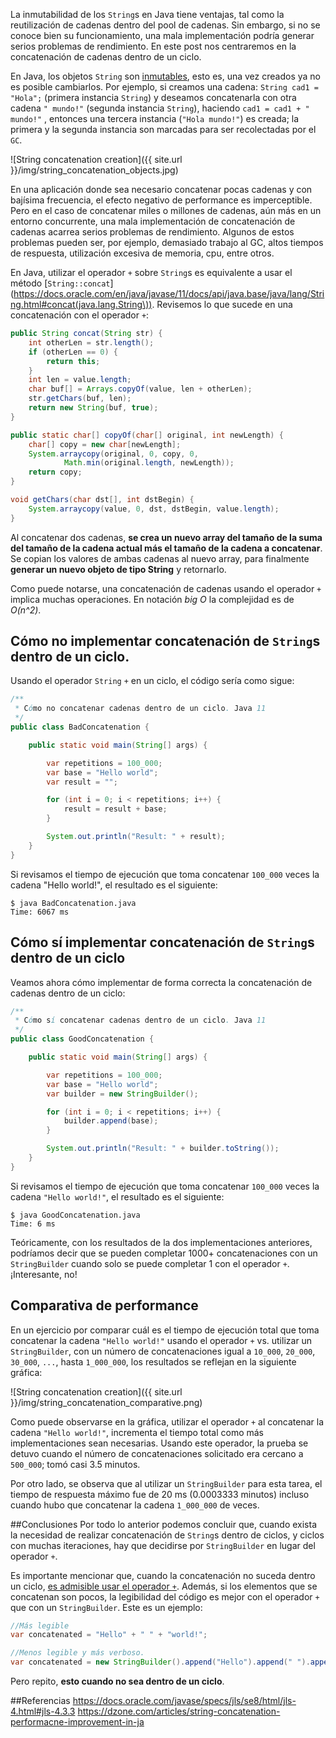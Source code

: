 La inmutabilidad de los `String`s en Java tiene ventajas, tal como la reutilización de cadenas dentro del pool de cadenas. Sin embargo, si no se conoce bien su funcionamiento, una mala implementación podría generar serios problemas de rendimiento. En este post nos centraremos en la concatenación de cadenas dentro de un ciclo.

En Java, los objetos `String` son [inmutables](https://docs.oracle.com/javase/specs/jls/se8/html/jls-4.html#jls-4.3.3), esto es, una vez creados ya no es posible cambiarlos. Por ejemplo, si creamos una cadena: `String cad1 = "Hola";` (primera instancia `String`) y deseamos concatenarla con otra cadena `" mundo!"` (segunda instancia `String`), haciendo `cad1 = cad1 + " mundo!"` , entonces una tercera instancia (`"Hola mundo!"`) es creada; la primera y la segunda instancia son marcadas para ser recolectadas por el `GC`.

![String concatenation creation]({{ site.url }}/img/string_concatenation_objects.jpg) 

En una aplicación donde sea necesario concatenar pocas cadenas y con bajísima frecuencia, el efecto negativo de performance es imperceptible. Pero en el caso de concatenar miles o millones de cadenas, aún más en un entorno concurrente, una mala implementación de concatenación de cadenas acarrea serios problemas de rendimiento. Algunos de estos problemas pueden ser, por ejemplo, demasiado trabajo al GC, altos tiempos de respuesta, utilización excesiva de memoria, cpu, entre otros.

En Java, utilizar el operador `+` sobre `String`s es equivalente a usar el método [`String::concat`](https://docs.oracle.com/en/java/javase/11/docs/api/java.base/java/lang/String.html#concat(java.lang.String\)). Revisemos lo que sucede en una concatenación con el operador `+`:
```java
public String concat(String str) {
    int otherLen = str.length();
    if (otherLen == 0) {
        return this;
    }
    int len = value.length;
    char buf[] = Arrays.copyOf(value, len + otherLen);
    str.getChars(buf, len);
    return new String(buf, true);
}

public static char[] copyOf(char[] original, int newLength) {
    char[] copy = new char[newLength];
    System.arraycopy(original, 0, copy, 0,
            Math.min(original.length, newLength));
    return copy;
}

void getChars(char dst[], int dstBegin) {
    System.arraycopy(value, 0, dst, dstBegin, value.length);
}
```

Al concatenar dos cadenas, **se crea un nuevo array del tamaño de la suma del tamaño de la cadena actual más el tamaño de la cadena a concatenar**. Se copian los valores de ambas cadenas al nuevo array, para finalmente **generar un nuevo objeto de tipo String** y retornarlo.

Como puede notarse, una concatenación de cadenas usando el operador `+` implica muchas operaciones. En notación *big O* la complejidad es de *O(n^2)*.

## Cómo no implementar concatenación de `String`s dentro de un ciclo.

Usando el operador `String` `+` en un ciclo, el código sería como sigue:
```java
/**
 * Cómo no concatenar cadenas dentro de un ciclo. Java 11
 */
public class BadConcatenation {

    public static void main(String[] args) {

        var repetitions = 100_000;
        var base = "Hello world";
        var result = "";

        for (int i = 0; i < repetitions; i++) {
            result = result + base; 
        }

        System.out.println("Result: " + result);
    }
}
```
Si revisamos el tiempo de ejecución que toma concatenar `100_000` veces la cadena "Hello world!", el resultado es el siguiente:
```shell script
$ java BadConcatenation.java
Time: 6067 ms
```

## Cómo sí implementar concatenación de `String`s dentro de un ciclo
Veamos ahora cómo implementar de forma correcta la concatenación de cadenas dentro de un ciclo:
```java
/**
 * Cómo sí concatenar cadenas dentro de un ciclo. Java 11
 */
public class GoodConcatenation {

    public static void main(String[] args) {

        var repetitions = 100_000;
        var base = "Hello world";
        var builder = new StringBuilder();

        for (int i = 0; i < repetitions; i++) {
            builder.append(base); 
        }

        System.out.println("Result: " + builder.toString());
    }
}
```
Si revisamos el tiempo de ejecución que toma concatenar `100_000` veces la cadena `"Hello world!"`, el resultado es el siguiente:
```shell script
$ java GoodConcatenation.java
Time: 6 ms
```
Teóricamente, con los resultados de la dos implementaciones anteriores, podríamos decir que se pueden completar 1000+ concatenaciones con un `StringBuilder` cuando solo se puede completar 1 con el operador `+`. ¡Interesante, no!

## Comparativa de performance
En un ejercicio por comparar cuál es el tiempo de ejecución total que toma concatenar la cadena `"Hello world!"` usando el operador `+` vs. utilizar un `StringBuilder`, con un número de concatenaciones igual a `10_000`, `20_000`, `30_000`, `...`, hasta `1_000_000`, los resultados se reflejan en la siguiente gráfica:

![String concatenation creation]({{ site.url }}/img/string_concatenation_comparative.png)

Como puede observarse en la gráfica, utilizar el operador `+` al concatenar la cadena `"Hello world!"`,  incrementa el tiempo total como más implementaciones sean necesarias. Usando este operador, la prueba se detuvo cuando el número de concatenaciones solicitado era cercano a `500_000`; tomó casi 3.5 minutos.

Por otro lado, se observa que al utilizar un `StringBuilder` para esta tarea, el tiempo de respuesta máximo fue de 20 ms (0.0003333 minutos) incluso cuando hubo que concatenar la cadena `1_000_000` de veces.

##Conclusiones
Por todo lo anterior podemos concluir que, cuando exista la necesidad de realizar concatenación de `String`s dentro de ciclos, y ciclos con muchas iteraciones, hay que decidirse por `StringBuilder` en lugar del operador `+`.

Es importante mencionar que, cuando la concatenación no suceda dentro un ciclo, [es admisible usar el operador `+`](https://dzone.com/articles/string-concatenation-performacne-improvement-in-ja). Además, si los elementos que se concatenan son pocos, la legibilidad del código es mejor con el operador `+` que con un `StringBuilder`. Este es un ejemplo:
```java
//Más legible
var concatenated = "Hello" + " " + "world!";

//Menos legible y más verboso.
var concatenated = new StringBuilder().append("Hello").append(" ").append("world!"); 
```
Pero repito, **esto cuando no sea dentro de un ciclo**.

##Referencias
https://docs.oracle.com/javase/specs/jls/se8/html/jls-4.html#jls-4.3.3
https://dzone.com/articles/string-concatenation-performacne-improvement-in-ja

